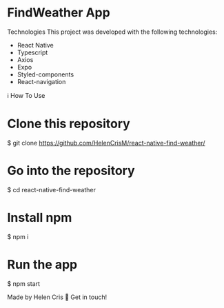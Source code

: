 # FindWeather App

Technologies
This project was developed with the following technologies:

- React Native
- Typescript
- Axios
- Expo
- Styled-components
- React-navigation

ℹ️ How To Use
# Clone this repository
$ git clone https://github.com/HelenCrisM/react-native-find-weather/

# Go into the repository
$ cd react-native-find-weather

# Install npm
$ npm i

# Run the app 
$ npm start

Made by Helen Cris 👋 Get in touch!
